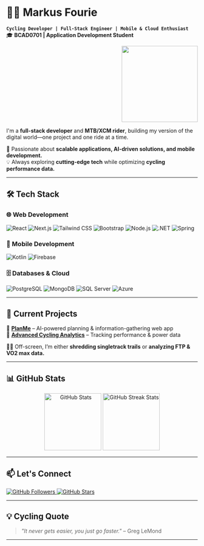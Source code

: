 # 🚵‍♂️ **Markus Fourie**  
**`Cycling Developer | Full-Stack Engineer | Mobile & Cloud Enthusiast`**  
🎓 **BCAD0701 | Application Development Student**  

<p align="right">
  <img src="https://media.giphy.com/media/l0MYKDrJtJ38I4NHa/giphy.gif" width="200" />
</p>

I'm a **full-stack developer** and **MTB/XCM rider**, building my version of the digital world—one project and one ride at a time.  

🚀 Passionate about **scalable applications, AI-driven solutions, and mobile development.**  
💡 Always exploring **cutting-edge tech** while optimizing **cycling performance data.**  

---

## 🛠 **Tech Stack**  

### **🌐 Web Development**  
<p>
  <img alt="React" src="https://img.shields.io/badge/React-20232A?style=for-the-badge&logo=react&logoColor=61DAFB"/>
  <img alt="Next.js" src="https://img.shields.io/badge/Next.js-000000?style=for-the-badge&logo=nextdotjs&logoColor=white"/>
  <img alt="Tailwind CSS" src="https://img.shields.io/badge/Tailwind_CSS-38B2AC?style=for-the-badge&logo=tailwind-css&logoColor=white"/>
  <img alt="Bootstrap" src="https://img.shields.io/badge/Bootstrap-563D7C?style=for-the-badge&logo=bootstrap&logoColor=white"/>
  <img alt="Node.js" src="https://img.shields.io/badge/Node.js-43853D?style=for-the-badge&logo=node.js&logoColor=white"/>
  <img alt=".NET" src="https://img.shields.io/badge/.NET-512BD4?style=for-the-badge&logo=dotnet&logoColor=white"/>
  <img alt="Spring" src="https://img.shields.io/badge/Spring-6DB33F?style=for-the-badge&logo=spring&logoColor=white"/>
</p>  

### **📱 Mobile Development**  
<p>
  <img alt="Kotlin" src="https://img.shields.io/badge/Kotlin-0095D5?style=for-the-badge&logo=kotlin&logoColor=white"/>
  <img alt="Firebase" src="https://img.shields.io/badge/Firebase-FFCA28?style=for-the-badge&logo=firebase&logoColor=black"/>
</p>  

### **🗄️ Databases & Cloud**  
<p>
  <img alt="PostgreSQL" src="https://img.shields.io/badge/PostgreSQL-316192?style=for-the-badge&logo=postgresql&logoColor=white"/>
  <img alt="MongoDB" src="https://img.shields.io/badge/MongoDB-47A248?style=for-the-badge&logo=mongodb&logoColor=white"/>
  <img alt="SQL Server" src="https://img.shields.io/badge/SQL%20Server-CC2927?style=for-the-badge&logo=microsoft%20sql%20server&logoColor=white"/>
  <img alt="Azure" src="https://img.shields.io/badge/Azure-0078D4?style=for-the-badge&logo=microsoft-azure&logoColor=white"/>
</p>  

---

## 📌 **Current Projects**  
🔹 **[PlanMe](#)** – AI-powered planning & information-gathering web app  
🔹 **[Advanced Cycling Analytics](#)** – Tracking performance & power data  

🚴‍♂️ Off-screen, I’m either **shredding singletrack trails** or **analyzing FTP & VO2 max data.**  

---

## 📊 **GitHub Stats**  

<p align="center">
  <img src="https://github-readme-stats.vercel.app/api?username=ThePedalingDev&show_icons=true&theme=gruvbox" alt="GitHub Stats" height="150px"/>
  <img src="https://github-readme-streak-stats.herokuapp.com/?user=ThePedalingDev&theme=gruvbox" alt="GitHub Streak Stats" height="150px"/>
</p>

---

## 📫 **Let's Connect**  

<p align="left">
  <a href="https://github.com/ThePedalingDev?tab=followers">
    <img alt="GitHub Followers" src="https://custom-icon-badges.demolab.com/github/followers/ThePedalingDev?color=236ad3&labelColor=1155ba&style=for-the-badge&logo=person-add&label=Follow&logoColor=white"/>
  </a>  
  <a href="https://github.com/ThePedalingDev?tab=repositories&sort=stargazers">
    <img alt="GitHub Stars" src="https://custom-icon-badges.demolab.com/github/stars/ThePedalingDev?color=55960c&style=for-the-badge&labelColor=488207&logo=star"/>
  </a>
</p>  

---

## **💡 Cycling Quote**  

> *"It never gets easier, you just go faster."* – Greg LeMond  

---
